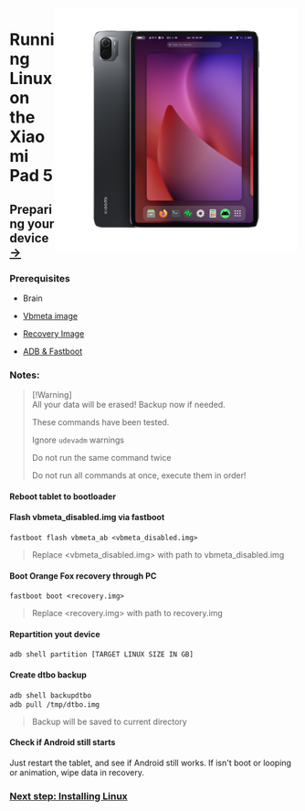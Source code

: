 <img align="right" src="../../assets/nabu.png" width="425" alt="Linux Running On A Xiaomi Pad 5">


# Running Linux on the Xiaomi Pad 5

## Preparing your device [→](install-en.md)

### Prerequisites
- Brain

- [Vbmeta image](https://timoxa0.su/share/nabu/vbmeta_disabled.img)

- [Recovery Image](https://timoxa0.su/share/nabu/orangefox.img)

- [ADB & Fastboot](https://developer.android.com/studio/releases/platform-tools)

### Notes:
> [!Warning]\
> All your data will be erased! Backup now if needed.
> 
> These commands have been tested.
> 
> Ignore `udevadm` warnings
> 
> Do not run the same command twice
>
> Do not run all commands at once, execute them in order!

#### Reboot tablet to bootloader

#### Flash vbmeta_disabled.img via fastboot
```
fastboot flash vbmeta_ab <vbmeta_disabled.img>
```
> Replace <vbmeta_disabled.img> with path to vbmeta_disabled.img

#### Boot Orange Fox recovery through PC
```
fastboot boot <recovery.img>
```
> Replace <recovery.img> with path to recovery.img

#### Repartition yout device
```
adb shell partition [TARGET LINUX SIZE IN GB]
```

#### Create dtbo backup
```
adb shell backupdtbo
adb pull /tmp/dtbo.img
```
> Backup will be saved to current directory

#### Check if Android still starts
Just restart the tablet, and see if Android still works. If isn't boot or looping or animation, wipe data in recovery.

### [Next step: Installing Linux](/guide/English/install-en.md)
